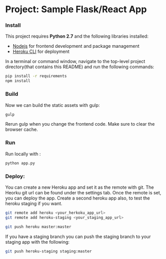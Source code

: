 # Project: Sample Flask/React App

### Install

This project requires **Python 2.7** and the following libraries installed:

- [Nodejs](https://nodejs.org/en/) for frontend development and package management
- [Heroku CLI](https://devcenter.heroku.com/articles/heroku-cli) for deployment

In a terminal or command window, navigate to the top-level project directory(that contains this README) and run the following commands:

```bash
pip install -r requirements
npm install
```  

### Build 

Now we can build the static assets with gulp:

```bash
gulp
```  

Rerun gulp when you change the frontend code. Make sure to clear the browser cache.

### Run

Run locally with :

```bash
python app.py
``` 

### Deploy:

You can create a new Heroku app and set it as the remote with git.
The Heorku git url can be found under the settings tab.
Once the remote is set, you can deploy the app.
Create a second heroku app also, to test the heroku staging if you want.

```bash
git remote add heroku <your_herkoku_app_url>
git remote add heroku-staging <your_staging_app_url>
``` 

```bash
git push heroku master:master
``` 

If you have a staging branch you can push the staging branch to your staging 
app with the following:

```bash
git push heroku-staging staging:master
``` 

